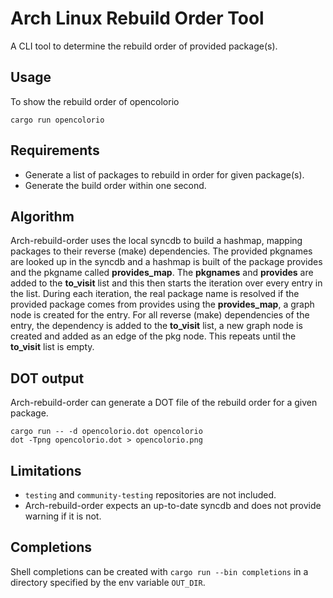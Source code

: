# Arch Linux Rebuild Order Tool

A CLI tool to determine the rebuild order of provided package(s).

## Usage

To show the rebuild order of opencolorio

```
cargo run opencolorio
```

## Requirements

- Generate a list of packages to rebuild in order for given package(s).
- Generate the build order within one second.

## Algorithm

Arch-rebuild-order uses the local syncdb to build a hashmap, mapping packages
to their reverse (make) dependencies. The provided pkgnames are looked up in
the syncdb and a hashmap is built of the package provides and the pkgname
called **provides_map**. The **pkgnames** and **provides** are added to the
**to_visit** list and this then starts the iteration over every entry in the
list. During each iteration, the real package name is resolved if the provided
package comes from provides using the **provides_map**, a graph node is created
for the entry. For all reverse (make) dependencies of the entry, the dependency is added to
the **to_visit** list, a new graph node is created and added as an edge of the
pkg node. This repeats until the **to_visit** list is empty.

## DOT output

Arch-rebuild-order can generate a DOT file of the rebuild order for a given package.

```
cargo run -- -d opencolorio.dot opencolorio
dot -Tpng opencolorio.dot > opencolorio.png
```

## Limitations

* `testing` and `community-testing` repositories are not included.
* Arch-rebuild-order expects an up-to-date syncdb and does not provide warning if it is not.

## Completions

Shell completions can be created with `cargo run --bin completions` in a
directory specified by the env variable `OUT_DIR`.

